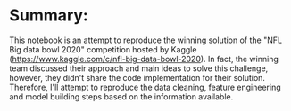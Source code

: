 # Summary:

This notebook is an attempt to reproduce the winning solution of the "NFL Big data bowl 2020" competition hosted by Kaggle (https://www.kaggle.com/c/nfl-big-data-bowl-2020). In fact, the winning team discussed their approach and main ideas to solve this challenge, however, they didn't share the code implementation for their solution. 
Therefore, I'll attempt to reproduce the data cleaning, feature engineering and model building steps based on the information available.